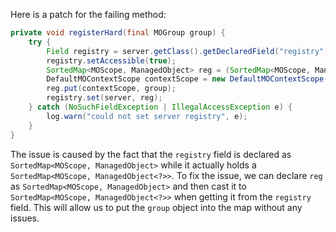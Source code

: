Here is a patch for the failing method:

```java
private void registerHard(final MOGroup group) {
    try {
        Field registry = server.getClass().getDeclaredField("registry");
        registry.setAccessible(true);
        SortedMap<MOScope, ManagedObject> reg = (SortedMap<MOScope, ManagedObject>) registry.get(server);
        DefaultMOContextScope contextScope = new DefaultMOContextScope(new OctetString(""), group.getScope());
        reg.put(contextScope, group);
        registry.set(server, reg);
    } catch (NoSuchFieldException | IllegalAccessException e) {
        log.warn("could not set server registry", e);
    }
}
```

The issue is caused by the fact that the `registry` field is declared as `SortedMap<MOScope, ManagedObject>` while it actually holds a `SortedMap<MOScope, ManagedObject<?>>`. To fix the issue, we can declare `reg` as `SortedMap<MOScope, ManagedObject>` and then cast it to `SortedMap<MOScope, ManagedObject<?>>` when getting it from the `registry` field. This will allow us to put the `group` object into the map without any issues.
